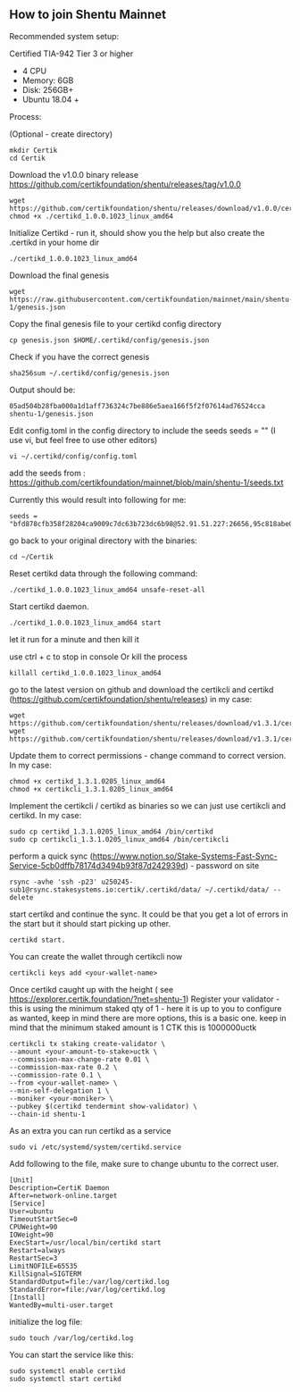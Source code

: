 ## How to join Shentu Mainnet

Recommended system setup:

Certified TIA-942 Tier 3 or higher
- 4 CPU
- Memory: 6GB
- Disk: 256GB+ 
- Ubuntu 18.04 +

Process:

(Optional - create directory) 
    
    mkdir Certik
	cd Certik
    
Download the v1.0.0 binary release
https://github.com/certikfoundation/shentu/releases/tag/v1.0.0
    
	wget https://github.com/certikfoundation/shentu/releases/download/v1.0.0/certikd_1.0.0.1023_linux_amd64
	chmod +x ./certikd_1.0.0.1023_linux_amd64
	
Initialize Certikd - run it, should show you the help but also create the .certikd in your home dir
    
	./certikd_1.0.0.1023_linux_amd64
    
Download the final genesis
    
	wget https://raw.githubusercontent.com/certikfoundation/mainnet/main/shentu-1/genesis.json
    

Copy the final genesis file to your certikd config directory
	
    cp genesis.json $HOME/.certikd/config/genesis.json
    
Check if you have the correct genesis
	
    sha256sum ~/.certikd/config/genesis.json
    
Output should be:
    
	05ad504b28fba000a1d1aff736324c7be886e5aea166f5f2f07614ad76524cca  shentu-1/genesis.json
    
    
Edit config.toml in the config directory to include the seeds
seeds = "<seed nodes above separated by comma>" (I use vi, but feel free to use other editors)

	vi ~/.certikd/config/config.toml
	
add the seeds from : https://github.com/certikfoundation/mainnet/blob/main/shentu-1/seeds.txt

Currently this would result into following for me:

    seeds = "bfd878cfb358f28204ca9009c7dc63b723dc6b98@52.91.51.227:26656,95c818abe0e7b72e66903835775d5afa884ee1f0@54.224.14.1:26656,0d0b19bca0f30fbdaadd20f1a38b2ea35305169e@100.26.242.20:26656,a48d2e1def5c705b31d77651cd18df0a1aded9b8@3.82.105.31:26656,ff0f27a5db14928ab12059069702689dff1bc6d7@3.238.117.221:26656"

go back to your original directory with the binaries:
	
	cd ~/Certik
	
Reset certikd data through the following command:
	
	./certikd_1.0.0.1023_linux_amd64 unsafe-reset-all

Start certikd daemon.
	
	./certikd_1.0.0.1023_linux_amd64 start
	
let it run for a minute and then kill it
	
use ctrl + c to stop in console
Or kill the process 
    
    killall certikd_1.0.0.1023_linux_amd64
	
go to the latest version on github and download the certikcli and certikd (https://github.com/certikfoundation/shentu/releases)
in my case:
	
	wget https://github.com/certikfoundation/shentu/releases/download/v1.3.1/certikcli_1.3.1.0205_linux_amd64
	wget https://github.com/certikfoundation/shentu/releases/download/v1.3.1/certikd_1.3.1.0205_linux_amd64

Update them to correct permissions - change command to correct version. 
In my case:
	
    chmod +x certikd_1.3.1.0205_linux_amd64
	chmod +x certikcli_1.3.1.0205_linux_amd64
	
Implement the certikcli / certikd as binaries so we can just use certikcli and certikd.
In my case:
	
    sudo cp certikd_1.3.1.0205_linux_amd64 /bin/certikd
    sudo cp certikcli_1.3.1.0205_linux_amd64 /bin/certikcli
	
perform a quick sync (https://www.notion.so/Stake-Systems-Fast-Sync-Service-5cb0dffb78174d3494b93f87d242939d) - password on site

	rsync -avhe 'ssh -p23' u250245-sub1@rsync.stakesystems.io:certik/.certikd/data/ ~/.certikd/data/ --delete
	
start certikd and continue the sync. It could be that you get a lot of errors in the start but it should start picking up other.

	certikd start.

You can create the wallet through certikcli now

	certikcli keys add <your-wallet-name>

Once certikd caught up with the height ( see https://explorer.certik.foundation/?net=shentu-1)
Register your validator - this is using the minimum staked qty of 1 - here it is up to you to configure as wanted, keep in mind there are more options, this is a basic one.
keep in mind that the minimum staked amount is 1 CTK this is 1000000uctk

    certikcli tx staking create-validator \
    --amount <your-amount-to-stake>uctk \
    --commission-max-change-rate 0.01 \
    --commission-max-rate 0.2 \
    --commission-rate 0.1 \
    --from <your-wallet-name> \
    --min-self-delegation 1 \
    --moniker <your-moniker> \
    --pubkey $(certikd tendermint show-validator) \
    --chain-id shentu-1
	
As an extra you can run certikd as a service

	sudo vi /etc/systemd/system/certikd.service
	
	
Add following to the file, make sure to change ubuntu to the correct user.
	
    [Unit]
	Description=CertiK Daemon
	After=network-online.target
	[Service]
	User=ubuntu
	TimeoutStartSec=0
	CPUWeight=90
	IOWeight=90
	ExecStart=/usr/local/bin/certikd start
	Restart=always
	RestartSec=3
	LimitNOFILE=65535
	KillSignal=SIGTERM
	StandardOutput=file:/var/log/certikd.log
	StandardError=file:/var/log/certikd.log
	[Install]
	WantedBy=multi-user.target

initialize the log file:
	
	sudo touch /var/log/certikd.log
	
You can start the service like this:

	sudo systemctl enable certikd
	sudo systemctl start certikd

